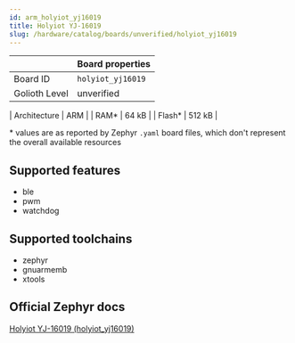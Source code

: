 ```yaml
---
id: arm_holyiot_yj16019
title: Holyiot YJ-16019
slug: /hardware/catalog/boards/unverified/holyiot_yj16019
---
```


[//]: # (This is an auto-generated file, do not edit! Changes to it will be lost upon re-generation)



|                | Board properties     |
| -------------  | -------------------- |
| Board ID       | `holyiot_yj16019` |
| Golioth Level  | unverified       |

| Architecture   | ARM |
| RAM*           | 64 kB |
| Flash*         | 512 kB |

\* values are as reported by Zephyr `.yaml` board files, which don't represent the overall available resources



## Supported features

* ble
* pwm
* watchdog

## Supported toolchains

* zephyr
* gnuarmemb
* xtools

## Official Zephyr docs

[Holyiot YJ-16019 (holyiot_yj16019)](https://docs.zephyrproject.org/latest/boards/arm/holyiot_yj16019/doc/index.html)
